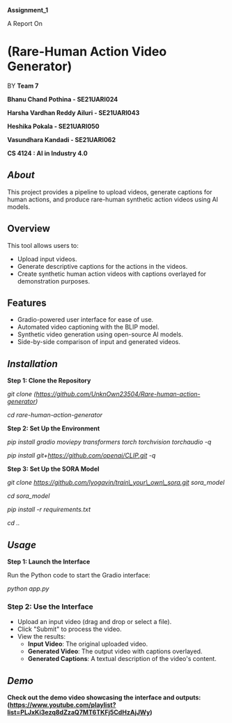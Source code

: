 **Assignment\_1**

A Report On
# **(**Rare-Human Action Video Generator**)**

BY
**Team 7**

**Bhanu Chand Pothina \- SE21UARI024**

**Harsha Vardhan Reddy Ailuri \- SE21UARI043**

**Heshika Pokala \- SE21UARI050**

**Vasundhara Kandadi \- SE21UARI062**

**CS 4124 : AI in Industry 4.0**


## *About*

This project provides a pipeline to upload videos, generate captions for human actions, and produce rare-human synthetic action videos using AI models.

## **Overview**

This tool allows users to:

* Upload input videos.  
* Generate descriptive captions for the actions in the videos.  
* Create synthetic human action videos with captions overlayed for demonstration purposes.

## **Features**

* Gradio-powered user interface for ease of use.  
* Automated video captioning with the BLIP model.  
* Synthetic video generation using open-source AI models.  
* Side-by-side comparison of input and generated videos.


## *Installation*

**Step 1: Clone the Repository**

*git clone (https://github.com/UnknOwn23504/Rare-human-action-generator)*

*cd rare-human-action-generator*

**Step 2: Set Up the Environment**

*pip install gradio moviepy transformers torch torchvision torchaudio \-q*

*pip install git+https://github.com/openai/CLIP.git \-q*

**Step 3: Set Up the SORA Model**

*git clone https://github.com/lyogavin/train\_your\_own\_sora.git sora\_model*

*cd sora\_model*

*pip install \-r requirements.txt*

*cd ..*

## *Usage*

**Step 1: Launch the Interface**

Run the Python code to start the Gradio interface:

*python app.py*

### **Step 2: Use the Interface**

* Upload an input video (drag and drop or select a file).  
* Click "Submit" to process the video.  
* View the results:  
  * **Input Video**: The original uploaded video.  
  * **Generated Video**: The output video with captions overlayed.  
  * **Generated Captions**: A textual description of the video's content.


## *Demo*

**Check out the demo video showcasing the interface and outputs: (https://www.youtube.com/playlist?list=PLJxKi3ezq8dZzaQ7MT6TKFj5CdHzAjJWy)**
